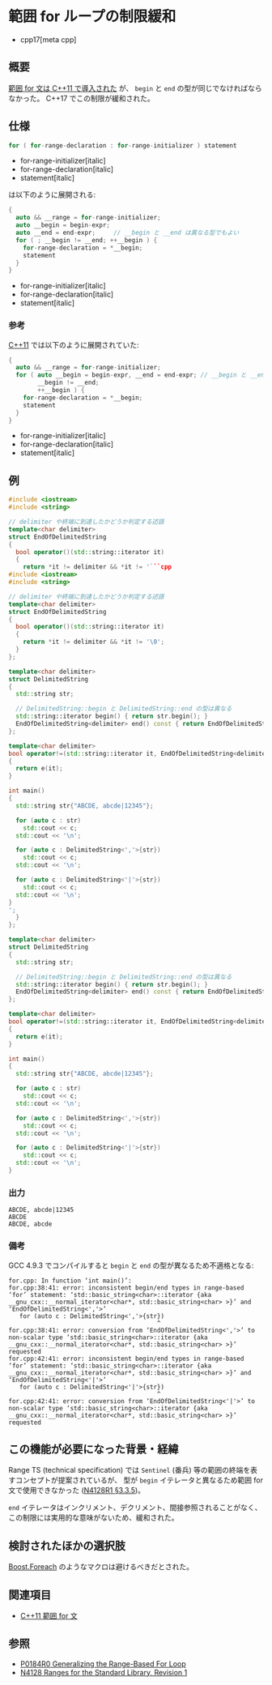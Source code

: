 # 範囲 for ループの制限緩和
* cpp17[meta cpp]

## 概要

[範囲 for 文は C++11 で導入された](/lang/cpp11/range_based_for.md) が、
`begin` と `end` の型が同じでなければならなかった。
C++17 でこの制限が緩和された。

## 仕様

```cpp
for ( for-range-declaration : for-range-initializer ) statement
```
* for-range-initializer[italic]
* for-range-declaration[italic]
* statement[italic]

は以下のように展開される:

```cpp
{
  auto && __range = for-range-initializer;
  auto __begin = begin-expr;
  auto __end = end-expr;     // __begin と __end は異なる型でもよい
  for ( ; __begin != __end; ++__begin ) {
    for-range-declaration = *__begin;
    statement
  }
}
```
* for-range-initializer[italic]
* for-range-declaration[italic]
* statement[italic]

### 参考

[C++11](/lang/cpp11/range_based_for.md) では以下のように展開されていた:
```cpp
{
  auto && __range = for-range-initializer;
  for ( auto __begin = begin-expr, __end = end-expr; // __begin と __end は同じ型でなければならない
        __begin != __end;
        ++__begin ) {
    for-range-declaration = *__begin;
    statement
  }
}
```
* for-range-initializer[italic]
* for-range-declaration[italic]
* statement[italic]


## 例
```cpp example
#include <iostream>
#include <string>

// delimiter や終端に到達したかどうか判定する述語
template<char delimiter>
struct EndOfDelimitedString
{
  bool operator()(std::string::iterator it)
  {
    return *it != delimiter && *it != '```cpp
#include <iostream>
#include <string>

// delimiter や終端に到達したかどうか判定する述語
template<char delimiter>
struct EndOfDelimitedString
{
  bool operator()(std::string::iterator it)
  {
    return *it != delimiter && *it != '\0';
  }
};

template<char delimiter>
struct DelimitedString
{
  std::string str;

  // DelimitedString::begin と DelimitedString::end の型は異なる
  std::string::iterator begin() { return str.begin(); }
  EndOfDelimitedString<delimiter> end() const { return EndOfDelimitedString<delimiter>(); }
};

template<char delimiter>
bool operator!=(std::string::iterator it, EndOfDelimitedString<delimiter> e)
{
  return e(it);
}

int main()
{
  std::string str{"ABCDE, abcde|12345"};

  for (auto c : str)
    std::cout << c;
  std::cout << '\n';

  for (auto c : DelimitedString<','>{str})
    std::cout << c;
  std::cout << '\n';

  for (auto c : DelimitedString<'|'>{str})
    std::cout << c;
  std::cout << '\n';
}
';
  }
};

template<char delimiter>
struct DelimitedString
{
  std::string str;

  // DelimitedString::begin と DelimitedString::end の型は異なる
  std::string::iterator begin() { return str.begin(); }
  EndOfDelimitedString<delimiter> end() const { return EndOfDelimitedString<delimiter>(); }
};

template<char delimiter>
bool operator!=(std::string::iterator it, EndOfDelimitedString<delimiter> e)
{
  return e(it);
}

int main()
{
  std::string str{"ABCDE, abcde|12345"};

  for (auto c : str)
    std::cout << c;
  std::cout << '\n';

  for (auto c : DelimitedString<','>{str})
    std::cout << c;
  std::cout << '\n';

  for (auto c : DelimitedString<'|'>{str})
    std::cout << c;
  std::cout << '\n';
}
```

### 出力
```
ABCDE, abcde|12345
ABCDE
ABCDE, abcde
```

### 備考

GCC 4.9.3 でコンパイルすると `begin` と `end` の型が異なるため不適格となる:

```
for.cpp: In function ‘int main()’:
for.cpp:38:41: error: inconsistent begin/end types in range-based ‘for’ statement: ‘std::basic_string<char>::iterator {aka __gnu_cxx::__normal_iterator<char*, std::basic_string<char> >}’ and ‘EndOfDelimitedString<','>’
   for (auto c : DelimitedString<','>{str})
                                         ^
for.cpp:38:41: error: conversion from ‘EndOfDelimitedString<','>’ to non-scalar type ‘std::basic_string<char>::iterator {aka __gnu_cxx::__normal_iterator<char*, std::basic_string<char> >}’ requested
for.cpp:42:41: error: inconsistent begin/end types in range-based ‘for’ statement: ‘std::basic_string<char>::iterator {aka __gnu_cxx::__normal_iterator<char*, std::basic_string<char> >}’ and ‘EndOfDelimitedString<'|'>’
   for (auto c : DelimitedString<'|'>{str})
                                         ^
for.cpp:42:41: error: conversion from ‘EndOfDelimitedString<'|'>’ to non-scalar type ‘std::basic_string<char>::iterator {aka __gnu_cxx::__normal_iterator<char*, std::basic_string<char> >}’ requested
```


## この機能が必要になった背景・経緯

Range TS (technical specification) では `Sentinel` (番兵) 等の範囲の終端を表すコンセプトが提案されているが、
型が `begin` イテレータと異なるため範囲 for 文で使用できなかった
([N4128R1 §3.3.5](http://www.open-std.org/jtc1/sc22/wg21/docs/papers/2014/n4128.html#an-iterables-end-may-have-a-different-type-than-its-begin))。

`end` イテレータはインクリメント、デクリメント、間接参照されることがなく、この制限には実用的な意味がないため、緩和された。

## 検討されたほかの選択肢

[Boost.Foreach](http://boost.org/libs/foreach) のようなマクロは避けるべきだとされた。

## 関連項目

* [C++11 範囲 for 文](/lang/cpp11/range_based_for.md)

## 参照

* [P0184R0 Generalizing the Range-Based For Loop](http://www.open-std.org/jtc1/sc22/wg21/docs/papers/2016/p0184r0.html)
* [N4128 Ranges for the Standard Library, Revision 1](http://www.open-std.org/jtc1/sc22/wg21/docs/papers/2014/n4128.html)
